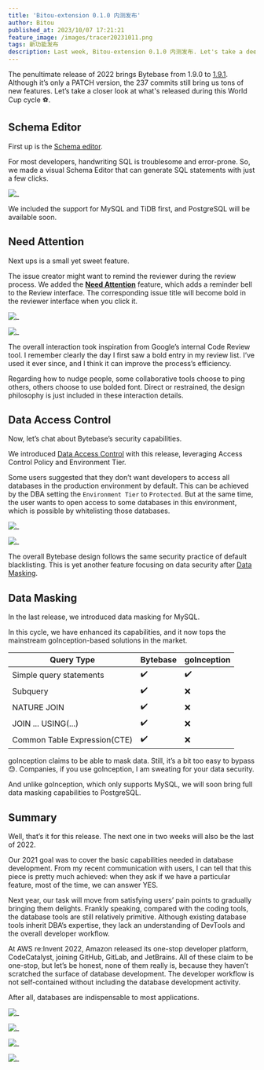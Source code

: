 ```yaml
---
title: 'Bitou-extension 0.1.0 内测发布'
author: Bitou
published_at: 2023/10/07 17:21:21
feature_image: /images/tracer20231011.png
tags: 新功能发布
description: Last week, Bitou-extension 0.1.0 内测发布. Let's take a deeper look into the new features - schema editor, mark issues as Need Attention, data access control, and data masking.
---
```


The penultimate release of 2022 brings Bytebase from 1.9.0 to [1.9.1](/changelog/bytebase-1-9-1). Although it’s only a PATCH version, the 237 commits still bring us tons of new features. Let’s take a closer look at what's released during this World Cup cycle ⚽️.

## Schema Editor

First up is the [Schema editor](/docs/change-database/schema-editor).

For most developers, handwriting SQL is troublesome and error-prone. So, we made a visual Schema Editor that can generate SQL statements with just a few clicks.

![_](/content/blog/1-9-1-new-features/schema-editor.webp)

We included the support for MySQL and TiDB first, and PostgreSQL will be available soon.

## Need Attention

Next ups is a small yet sweet feature.

The issue creator might want to remind the reviewer during the review process. We added the **[Need Attention](/docs/change-database/change-workflow/#issue-need-attention)** feature, which adds a reminder bell to the Review interface. The corresponding issue title will become bold in the reviewer interface when you click it.

![_](/content/blog/1-9-1-new-features/need-attention-bell.webp)

![_](/content/blog/1-9-1-new-features/need-attention-bold.webp)

The overall interaction took inspiration from Google’s internal Code Review tool. I remember clearly the day I first saw a bold entry in my review list. I’ve used it ever since, and I think it can improve the process’s efficiency.

Regarding how to nudge people, some collaborative tools choose to ping others, others choose to use bolded font. Direct or restrained, the design philosophy is just included in these interaction details.

## Data Access Control

Now, let’s chat about Bytebase’s security capabilities.

We introduced [Data Access Control](/docs/security/data-access-control) with this release, leveraging Access Control Policy and Environment Tier.

Some users suggested that they don’t want developers to access all databases in the production environment by default. This can be achieved by the DBA setting the `Environment Tier` to `Protected`. But at the same time, the user wants to open access to some databases in this environment, which is possible by whitelisting those databases.

![_](/content/blog/1-9-1-new-features/protected-env.webp)

![_](/content/blog/1-9-1-new-features/accesss-control-env.webp)

The overall Bytebase design follows the same security practice of default blacklisting. This is yet another feature focusing on data security after [Data Masking](/docs/security/mask-data).

## Data Masking

In the last release, we introduced data masking for MySQL.

In this cycle, we have enhanced its capabilities, and it now tops the mainstream goInception-based solutions in the market.

| Query Type                   | Bytebase | goInception |
| ---------------------------- | -------- | ----------- |
| Simple query statements      | ✔️       | ✔️          |
| Subquery                     | ✔️       | ❌          |
| NATURE JOIN                  | ✔️       | ❌          |
| JOIN ... USING(...)          | ✔️       | ❌          |
| Common Table Expression(CTE) | ✔️       | ❌          |

goInception claims to be able to mask data. Still, it’s a bit too easy to bypass😓. Companies, if you use goInception, I am sweating for your data security.

And unlike goInception, which only supports MySQL, we will soon bring full data masking capabilities to PostgreSQL.

## Summary

Well, that’s it for this release. The next one in two weeks will also be the last of 2022.

Our 2021 goal was to cover the basic capabilities needed in database development. From my recent communication with users, I can tell that this piece is pretty much achieved: when they ask if we have a particular feature, most of the time, we can answer YES.

Next year, our task will move from satisfying users’ pain points to gradually bringing them delights. Frankly speaking, compared with the coding tools, the database tools are still relatively primitive. Although existing database tools inherit DBA’s expertise, they lack an understanding of DevTools and the overall developer workflow.

At AWS re:Invent 2022, Amazon released its one-stop developer platform, CodeCatalyst, joining GitHub, GitLab, and JetBrains. All of these claim to be one-stop, but let’s be honest, none of them really is, because they haven’t scratched the surface of database development. The developer workflow is not self-contained without including the database development activity.

After all, databases are indispensable to most applications.

![_](/content/blog/1-9-1-new-features/amazon-codecatalyst.webp)

![_](/content/blog/1-9-1-new-features/github.webp)

![_](/content/blog/1-9-1-new-features/jetbrains.webp)

![_](/content/blog/1-9-1-new-features/gitlab.webp)
